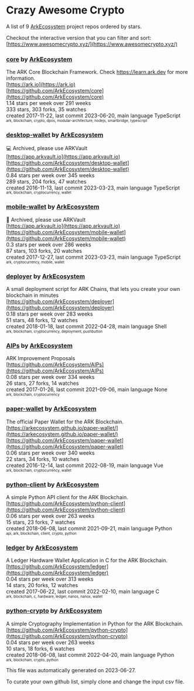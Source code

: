 # Crazy Awesome Crypto
A list of 9 [ArkEcosystem](https://github.com/ArkEcosystem) project repos ordered by stars.  

Checkout the interactive version that you can filter and sort: 
[https://www.awesomecrypto.xyz/](https://www.awesomecrypto.xyz/)  


### [core](https://github.com/ArkEcosystem/core) by [ArkEcosystem](https://github.com/ArkEcosystem)  
The ARK Core Blockchain Framework. Check https://learn.ark.dev for more information.  
[https://ark.io](https://ark.io)  
[https://github.com/ArkEcosystem/core](https://github.com/ArkEcosystem/core)  
1.14 stars per week over 291 weeks  
333 stars, 303 forks, 35 watches  
created 2017-11-22, last commit 2023-06-20, main language TypeScript  
<sub><sup>ark, blockchain, crypto, dpos, modular-architecture, nodejs, smartbridge, typescript</sup></sub>


### [desktop-wallet](https://github.com/ArkEcosystem/desktop-wallet) by [ArkEcosystem](https://github.com/ArkEcosystem)  
:computer: Archived, please use ARKVault  
[https://app.arkvault.io](https://app.arkvault.io)  
[https://github.com/ArkEcosystem/desktop-wallet](https://github.com/ArkEcosystem/desktop-wallet)  
0.84 stars per week over 345 weeks  
289 stars, 204 forks, 47 watches  
created 2016-11-13, last commit 2023-03-23, main language TypeScript  
<sub><sup>ark, blockchain, cryptocurrency, wallet</sup></sub>


### [mobile-wallet](https://github.com/ArkEcosystem/mobile-wallet) by [ArkEcosystem](https://github.com/ArkEcosystem)  
📲 Archived, please use ARKVault  
[https://app.arkvault.io](https://app.arkvault.io)  
[https://github.com/ArkEcosystem/mobile-wallet](https://github.com/ArkEcosystem/mobile-wallet)  
0.3 stars per week over 286 weeks  
87 stars, 103 forks, 20 watches  
created 2017-12-27, last commit 2023-03-23, main language TypeScript  
<sub><sup>ark, cryptocurrency, mobile, wallet</sup></sub>


### [deployer](https://github.com/ArkEcosystem/deployer) by [ArkEcosystem](https://github.com/ArkEcosystem)  
A small deployment script for ARK Chains, that lets you create your own blockchain in minutes  
[https://github.com/ArkEcosystem/deployer](https://github.com/ArkEcosystem/deployer)  
0.18 stars per week over 283 weeks  
51 stars, 48 forks, 12 watches  
created 2018-01-18, last commit 2022-04-28, main language Shell  
<sub><sup>ark, blockchain, cryptocurrency, deployment, pushbutton</sup></sub>


### [AIPs](https://github.com/ArkEcosystem/AIPs) by [ArkEcosystem](https://github.com/ArkEcosystem)  
ARK Improvement Proposals  
[https://github.com/ArkEcosystem/AIPs](https://github.com/ArkEcosystem/AIPs)  
0.08 stars per week over 334 weeks  
26 stars, 27 forks, 14 watches  
created 2017-01-26, last commit 2021-09-06, main language None  
<sub><sup>ark, blockchain, cryptocurrency</sup></sub>


### [paper-wallet](https://github.com/ArkEcosystem/paper-wallet) by [ArkEcosystem](https://github.com/ArkEcosystem)  
The official Paper Wallet for the ARK Blockchain.  
[https://arkecosystem.github.io/paper-wallet/](https://arkecosystem.github.io/paper-wallet/)  
[https://github.com/ArkEcosystem/paper-wallet](https://github.com/ArkEcosystem/paper-wallet)  
0.06 stars per week over 340 weeks  
22 stars, 34 forks, 10 watches  
created 2016-12-14, last commit 2022-08-19, main language Vue  
<sub><sup>ark, blockchain, cryptocurrency, wallet</sup></sub>


### [python-client](https://github.com/ArkEcosystem/python-client) by [ArkEcosystem](https://github.com/ArkEcosystem)  
A simple Python API client for the ARK Blockchain.  
[https://github.com/ArkEcosystem/python-client](https://github.com/ArkEcosystem/python-client)  
0.06 stars per week over 263 weeks  
15 stars, 23 forks, 7 watches  
created 2018-06-08, last commit 2021-09-21, main language Python  
<sub><sup>api, ark, blockchain, client, crypto, python</sup></sub>


### [ledger](https://github.com/ArkEcosystem/ledger) by [ArkEcosystem](https://github.com/ArkEcosystem)  
A Ledger Hardware Wallet Application in C for the ARK Blockchain.  
[https://github.com/ArkEcosystem/ledger](https://github.com/ArkEcosystem/ledger)  
0.04 stars per week over 313 weeks  
14 stars, 20 forks, 12 watches  
created 2017-06-22, last commit 2022-02-10, main language C  
<sub><sup>ark, blockchain, c, hardware, ledger, nanos, nanox, wallet</sup></sub>


### [python-crypto](https://github.com/ArkEcosystem/python-crypto) by [ArkEcosystem](https://github.com/ArkEcosystem)  
A simple Cryptography Implementation in Python for the ARK Blockchain.  
[https://github.com/ArkEcosystem/python-crypto](https://github.com/ArkEcosystem/python-crypto)  
0.04 stars per week over 263 weeks  
10 stars, 18 forks, 6 watches  
created 2018-06-08, last commit 2022-04-20, main language Python  
<sub><sup>ark, blockchain, crypto, python</sup></sub>


This file was automatically generated on 2023-06-27.  

To curate your own github list, simply clone and change the input csv file.  